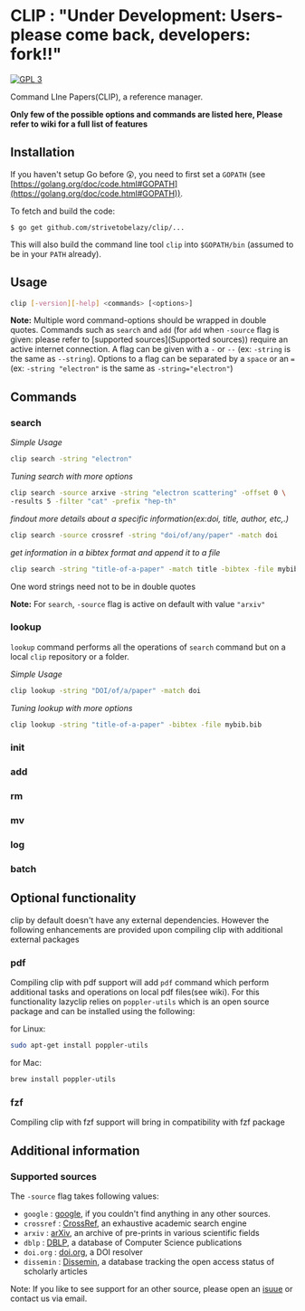 # CLIP : "Under Development: Users-please come back, developers: fork!!"
[![GPL 3](https://img.shields.io/badge/license-GPLv3-blue.svg)](LICENSE)

Command LIne Papers(CLIP), a reference manager.

**Only few of the possible options and commands are listed here, Please refer to wiki for a full list of features**

## Installation

If you haven't setup Go before :astonished:, you need to first set a `GOPATH` (see [https://golang.org/doc/code.html#GOPATH](https://golang.org/doc/code.html#GOPATH)).

To fetch and build the code:

    $ go get github.com/strivetobelazy/clip/...

This will also build the command line tool `clip` into `$GOPATH/bin` (assumed to be in your `PATH` already).

## Usage

```bash
clip [-version][-help] <commands> [<options>]
```
**Note:** Multiple word command-options should be wrapped in double quotes. Commands such as `search` and `add` (for `add` when `-source` flag is given: please refer to [supported sources](Supported sources)) require an active internet connection. A flag can be given with a `-` or `--` (ex: `-string` is the same as `--string`). Options to a flag can be separated by a `space` or an `=` (ex: `-string "electron"` is the same as `-string="electron"`)

## Commands

### search

*Simple Usage*
```bash
clip search -string "electron"
```
*Tuning search with more options*
```bash
clip search -source arxive -string "electron scattering" -offset 0 \
-results 5 -filter "cat" -prefix "hep-th"
```
*findout more details about a specific information(ex:doi, title, author, etc,.)*
```bash
clip search -source crossref -string "doi/of/any/paper" -match doi
```
*get information in a bibtex format and append it to a file*
```bash
clip search -string "title-of-a-paper" -match title -bibtex -file mybib.bib
```
One word strings need not to be in double quotes

**Note:** For `search`, `-source` flag is active on default with value `"arxiv"`

### lookup

`lookup` command performs all the operations of `search` command but on a local `clip` repository or a folder.

*Simple Usage*
```bash
clip lookup -string "DOI/of/a/paper" -match doi
```
*Tuning lookup with more options*
```bash
clip lookup -string "title-of-a-paper" -bibtex -file mybib.bib
```
### init

### add

### rm

### mv

### log

### batch

## Optional functionality

clip by default doesn't have any external dependencies. However the following enhancements are provided upon compiling clip with additional external packages

### pdf

Compiling clip with pdf support will add `pdf` command which perform additional tasks and operations on local pdf files(see wiki). For this functionality lazyclip relies on `poppler-utils` which is an open source package and can be installed using the following:

for Linux:
```bash
sudo apt-get install poppler-utils
```
for Mac:
```bash
brew install poppler-utils
```

### fzf

Compiling clip with fzf support will bring in compatibility with fzf package

## Additional information

### Supported sources
The `-source` flag takes following values:

- `google` : [google](www.google.com), if you couldn't find anything in any other sources.
- `crossref` : [CrossRef](https://www.crossref.org/), an exhaustive academic search engine
- `arxiv` : [arXiv](https://arxiv.org/), an archive of pre-prints in various scientific fields
- `dblp` : [DBLP](https://dblp.uni-trier.de/), a database of Computer Science publications
- `doi.org` : [doi.org](http://www.doi.org/), a DOI resolver
- `dissemin` : [Dissemin](https://dissem.in/), a database tracking the open access status of scholarly articles

Note: If you like to see support for an other source, please open an [isuue](https://github.com/strivetobelazy/clip/issues) or contact us via email.
